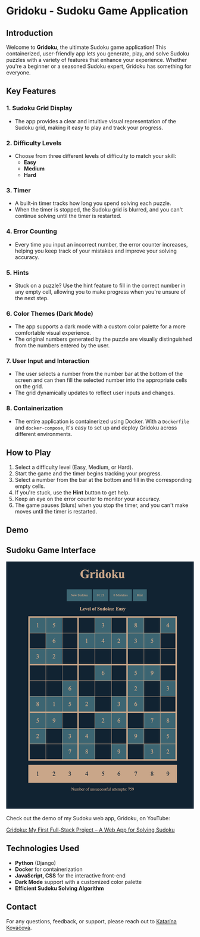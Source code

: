 # Gridoku - Sudoku Game Application

## Introduction

Welcome to **Gridoku**, the ultimate Sudoku game application! This containerized, user-friendly app lets you generate, play, and solve Sudoku puzzles with a variety of features that enhance your experience. Whether you're a beginner or a seasoned Sudoku expert, Gridoku has something for everyone.

## Key Features

### 1. Sudoku Grid Display
- The app provides a clear and intuitive visual representation of the Sudoku grid, making it easy to play and track your progress.

### 2. Difficulty Levels
- Choose from three different levels of difficulty to match your skill:
  - **Easy**
  - **Medium**
  - **Hard**

### 3. Timer
- A built-in timer tracks how long you spend solving each puzzle.
- When the timer is stopped, the Sudoku grid is blurred, and you can't continue solving until the timer is restarted.

### 4. Error Counting
- Every time you input an incorrect number, the error counter increases, helping you keep track of your mistakes and improve your solving accuracy.

### 5. Hints
- Stuck on a puzzle? Use the hint feature to fill in the correct number in any empty cell, allowing you to make progress when you're unsure of the next step.

### 6. Color Themes (Dark Mode)
- The app supports a dark mode with a custom color palette for a more comfortable visual experience.
- The original numbers generated by the puzzle are visually distinguished from the numbers entered by the user.

### 7. User Input and Interaction
- The user selects a number from the number bar at the bottom of the screen and can then fill the selected number into the appropriate cells on the grid.
- The grid dynamically updates to reflect user inputs and changes.

### 8. Containerization
- The entire application is containerized using Docker. With a `Dockerfile` and `docker-compose`, it's easy to set up and deploy Gridoku across different environments.

## How to Play
1. Select a difficulty level (Easy, Medium, or Hard).
2. Start the game and the timer begins tracking your progress.
3. Select a number from the bar at the bottom and fill in the corresponding empty cells.
4. If you're stuck, use the **Hint** button to get help.
5. Keep an eye on the error counter to monitor your accuracy.
6. The game pauses (blurs) when you stop the timer, and you can't make moves until the timer is restarted.

## Demo

## Sudoku Game Interface

![Sudoku Game Interface](webapp/sudoku/static/sudoku/images/gridoku_site.png)

Check out the demo of my Sudoku web app, Gridoku, on YouTube:

[Gridoku: My First Full-Stack Project – A Web App for Solving Sudoku](https://www.youtube.com/shorts/vdlubE2tFJA)

## Technologies Used
- **Python** (Django)
- **Docker** for containerization
- **JavaScript, CSS** for the interactive front-end
- **Dark Mode** support with a customized color palette
- **Efficient Sudoku Solving Algorithm**

## Contact
For any questions, feedback, or support, please reach out to [Katarína Kováčová](mailto:katarinakovacova100@gmail.com).

